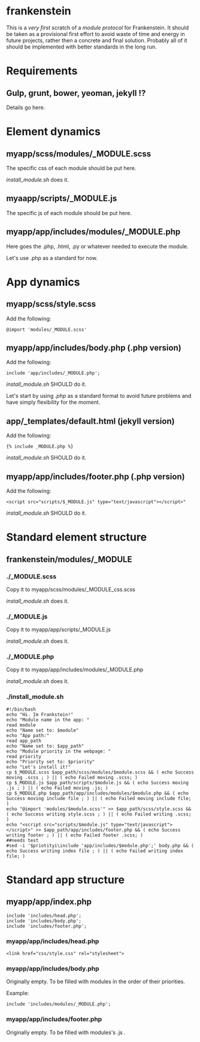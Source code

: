 frankenstein
============

This is a *very first* scratch of a *module protocol* for Frankenstein. It should be taken as a provisional first effort to avoid waste of time and energy in future projects, rather then a concrete and final solution. Probably all of it should be implemented with better standards in the long run.

# Requirements

## Gulp, grunt, bower, yeoman, jekyll !?

Details go here.

# Element dynamics

## myapp/scss/modules/_MODULE.scss

The specific css of each module should be put here.

*install_module.sh* does it.

## myaapp/scripts/_MODULE.js

The specific js of each module should be put here.

## myapp/app/includes/modules/_MODULE.php

Here goes the .php, .html, .py or whatever needed to execute the module.

Let's use .php as a standard for now.

# App dynamics

## myapp/scss/style.scss

Add the following:

	@import 'modules/_MODULE.scss'

## myapp/app/includes/body.php (.php version)

Add the following:

	include 'app/includes/_MODULE.php';

*install_module.sh* SHOULD do it.

Let's start by using *.php* as a standard format to avoid future problems and have simply flexibility for the moment.

## app/_templates/default.html (jekyll version)

Add the following:

	{% include _MODULE.php %}

*install_module.sh* SHOULD do it.

## myapp/app/includes/footer.php (.php version)

Add the following:

	<script src="scripts/$_MODULE.js" type="text/javascript"></script>"

*install_module.sh* SHOULD do it.

# Standard element structure

## frankenstein/modules/_MODULE

### ./_MODULE.scss

Copy it to myapp/scss/modules/_MODULE_css.scss

*install_module.sh* does it.

### ./_MODULE.js

Copy it to myapp/app/scripts/_MODULE.js

*install_module.sh* does it.

### ./_MODULE.php

Copy it to myapp/app/includes/modules/_MODULE.php

*install_module.sh* does it.

### ./install_module.sh

	#!/bin/bash
	echo "Hi. Im Frankstein!"
	echo "Module name in the app: "
	read module
	echo "Name set to: $module"
	echo "App path:"
	read app_path
	echo "Name set to: $app_path"
	echo "Module priority in the webpage: "
	read priority
	echo "Priority set to: $priority"
	echo "Let's install it!"
	cp $_MODULE.scss $app_path/scss/modules/$module.scss && ( echo Success moving .scss ; ) || ( echo Failed moving .scss; )
	cp $_MODULE.js $app_path/scripts/$module.js && ( echo Success moving .js ; ) || ( echo Failed moving .js; )
	cp $_MODULE.php $app_path/app/includes/modules/$module.php && ( echo Success moving include file ; ) || ( echo Failed moving include file; )
	echo "@import 'modules/$module.scss'" >> $app_path/scss/style.scss && ( echo Success writing style.scss ; ) || ( echo Failed writing .scss; )
	echo "<script src="scripts/$module.js" type="text/javascript"></script>" >> $app_path/app/includes/footer.php && ( echo Success writing footer ; ) || ( echo Failed footer .scss; )
	##needs test
	#sed -i '$priotityi\include 'app/includes/$module.php';' body.php && ( echo Success writing index file ; ) || ( echo Failed writing index file; )

# Standard app structure

## myapp/app/index.php
	include 'includes/head.php';
	include 'includes/body.php';
	include 'includes/footer.php';

### myapp/app/includes/head.php

	<link href="css/style.css" rel="stylesheet">

### myapp/app/includes/body.php

Originally empty. To be filled with modules in the order of their priorities.

Example:

	include 'includes/modules/_MODULE.php';


### myapp/app/includes/footer.php

Originally empty. To be filled with modules's .js .
